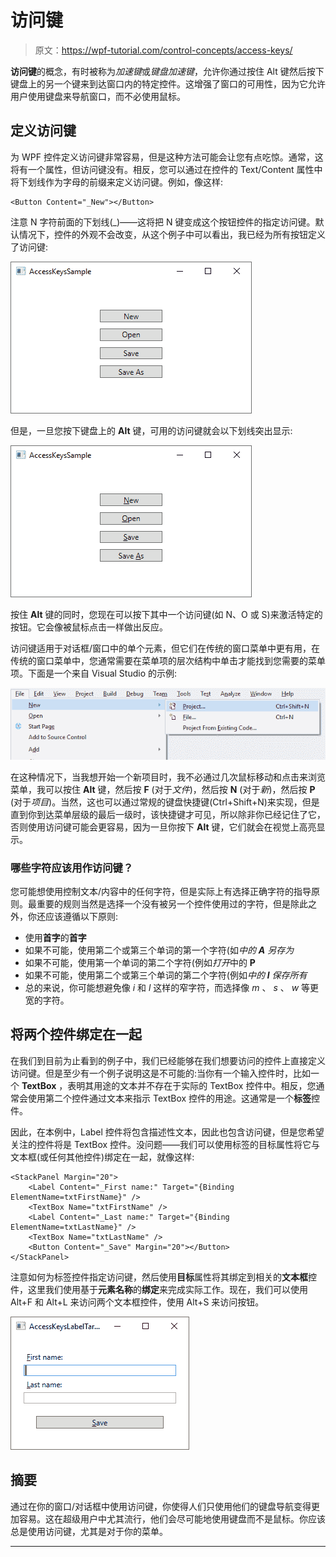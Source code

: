 # 访问键

> 原文：<https://wpf-tutorial.com/control-concepts/access-keys/>

**访问键**的概念，有时被称为*加速键*或*键盘加速键*，允许你通过按住 Alt 键然后按下键盘上的另一个键来到达窗口内的特定控件。这增强了窗口的可用性，因为它允许用户使用键盘来导航窗口，而不必使用鼠标。

## 定义访问键

为 WPF 控件定义访问键非常容易，但是这种方法可能会让您有点吃惊。通常，这将有一个属性，但访问键没有。相反，您可以通过在控件的 Text/Content 属性中将下划线作为字母的前缀来定义访问键。例如，像这样:

```
<Button Content="_New"></Button>
```

注意 N 字符前面的下划线(_)——这将把 N 键变成这个按钮控件的指定访问键。默认情况下，控件的外观不会改变，从这个例子中可以看出，我已经为所有按钮定义了访问键:

![](img/f5ee894f09fcd902c37cec14efdf5dc1.png "Access Keys are not visible by default") <input type="hidden" name="IL_IN_ARTICLE">

但是，一旦您按下键盘上的 **Alt** 键，可用的访问键就会以下划线突出显示:

![](img/01c5ee87ec38e5a0100d8ccdcbc8d8e4.png "Access Keys visible")

按住 **Alt** 键的同时，您现在可以按下其中一个访问键(如 N、O 或 S)来激活特定的按钮。它会像被鼠标点击一样做出反应。

访问键适用于对话框/窗口中的单个元素，但它们在传统的窗口菜单中更有用，在传统的窗口菜单中，您通常需要在菜单项的层次结构中单击才能找到您需要的菜单项。下面是一个来自 Visual Studio 的示例:

![](img/25c07677baf4da13ff2b51aac7a42ba1.png "Access Keys in Visual Studio")

在这种情况下，当我想开始一个新项目时，我不必通过几次鼠标移动和点击来浏览菜单，我可以按住 **Alt** 键，然后按 **F** (对于*文件*)，然后按 **N** (对于*新*)，然后按 **P** (对于*项目*)。当然，这也可以通过常规的键盘快捷键(Ctrl+Shift+N)来实现，但是直到你到达菜单层级的最后一级时，该快捷键才可见，所以除非你已经记住了它，否则使用访问键可能会更容易，因为一旦你按下 **Alt** 键，它们就会在视觉上高亮显示。

### 哪些字符应该用作访问键？

您可能想使用控制文本/内容中的任何字符，但是实际上有选择正确字符的指导原则。最重要的规则当然是选择一个没有被另一个控件使用过的字符，但是除此之外，你还应该遵循以下原则:

*   使用**首字**的**首字**
*   如果不可能，使用第二个或第三个单词的第一个字符(如*中的 **A** 另存为*
*   如果不可能，使用第一个单词的第二个字符(例如*打开*中的 **P**
*   如果不可能，使用第二个或第三个单词的第二个字符(例如*中的 **l** 保存所有*
*   总的来说，你可能想避免像 *i* 和 *l* 这样的窄字符，而选择像 *m* 、 *s* 、 *w* 等更宽的字符。

## 将两个控件绑定在一起

在我们到目前为止看到的例子中，我们已经能够在我们想要访问的控件上直接定义访问键。但是至少有一个例子说明这是不可能的:当你有一个输入控件时，比如一个 **TextBox** ，表明其用途的文本并不存在于实际的 TextBox 控件中。相反，您通常会使用第二个控件通过文本来指示 TextBox 控件的用途。这通常是一个**标签**控件。

因此，在本例中，Label 控件将包含描述性文本，因此也包含访问键，但是您希望关注的控件将是 TextBox 控件。没问题——我们可以使用标签的目标属性将它与文本框(或任何其他控件)绑定在一起，就像这样:

```
<StackPanel Margin="20">
    <Label Content="_First name:" Target="{Binding ElementName=txtFirstName}" />
    <TextBox Name="txtFirstName" />
    <Label Content="_Last name:" Target="{Binding ElementName=txtLastName}" />
    <TextBox Name="txtLastName" />
    <Button Content="_Save" Margin="20"></Button>
</StackPanel>
```

注意如何为标签控件指定访问键，然后使用**目标**属性将其绑定到相关的**文本框**控件，这里我们使用基于**元素名称**的**绑定**来完成实际工作。现在，我们可以使用 Alt+F 和 Alt+L 来访问两个文本框控件，使用 Alt+S 来访问按钮。

![](img/255dcae3e84c396f57942228e75d4634.png "Labels using Access Keys while being tied together with TextBox controls")

## 摘要

通过在你的窗口/对话框中使用访问键，你使得人们只使用他们的键盘导航变得更加容易。这在超级用户中尤其流行，他们会尽可能地使用键盘而不是鼠标。你应该总是使用访问键，尤其是对于你的菜单。

* * *